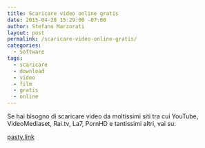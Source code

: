 ```yaml
---
title: Scaricare video online gratis
date: 2015-04-28 15:29:00 -07:00
author: Stefano Marzorati
layout: post
permalink: /scaricare-video-online-gratis/
categories:
  - Software
tags:
  - scaricare
  - download
  - video
  - film
  - gratis
  - online
---
```

Se hai bisogno di scaricare video da moltissimi siti tra cui YouTube, VideoMediaset, Rai.tv, La7, PornHD e tantissimi altri, vai su:   

[pasty.link](http://pasty.link/)
